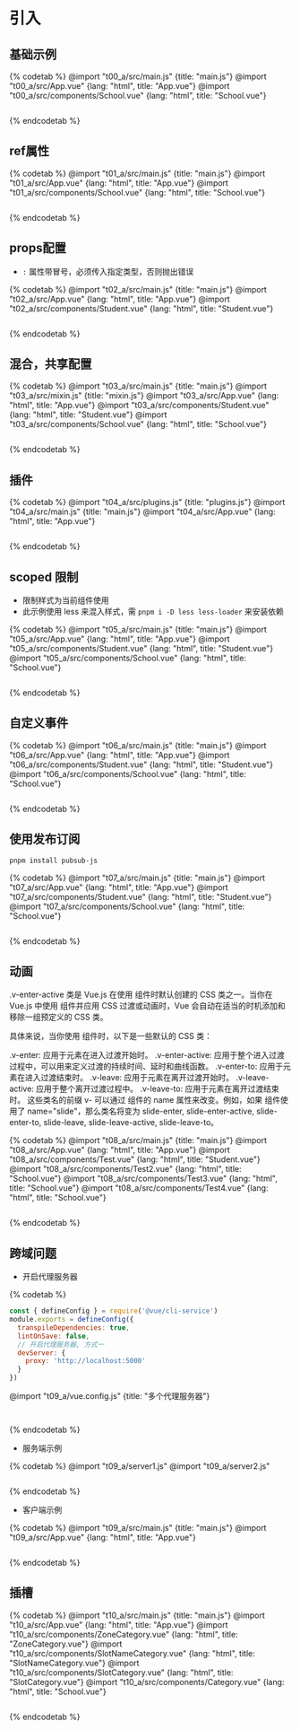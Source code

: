 # 引入

## 基础示例

{% codetab %}
@import "t00_a/src/main.js" {title: "main.js"}
@import "t00_a/src/App.vue" {lang: "html", title: "App.vue"}
@import "t00_a/src/components/School.vue"  {lang: "html", title: "School.vue"}
```txt
```
{% endcodetab %}

## ref属性

{% codetab %}
@import "t01_a/src/main.js" {title: "main.js"}
@import "t01_a/src/App.vue" {lang: "html", title: "App.vue"}
@import "t01_a/src/components/School.vue"  {lang: "html", title: "School.vue"}
```txt
```
{% endcodetab %}

## props配置

- `:` 属性带冒号，必须传入指定类型，否则抛出错误

{% codetab %}
@import "t02_a/src/main.js" {title: "main.js"}
@import "t02_a/src/App.vue" {lang: "html", title: "App.vue"}
@import "t02_a/src/components/Student.vue"  {lang: "html", title: "Student.vue"}
```txt
```
{% endcodetab %}

## 混合，共享配置

{% codetab %}
@import "t03_a/src/main.js" {title: "main.js"}
@import "t03_a/src/mixin.js" {title: "mixin.js"}
@import "t03_a/src/App.vue" {lang: "html", title: "App.vue"}
@import "t03_a/src/components/Student.vue"  {lang: "html", title: "Student.vue"}
@import "t03_a/src/components/School.vue"  {lang: "html", title: "School.vue"}
```txt
```
{% endcodetab %}

## 插件

{% codetab %}
@import "t04_a/src/plugins.js" {title: "plugins.js"}
@import "t04_a/src/main.js" {title: "main.js"}
@import "t04_a/src/App.vue" {lang: "html", title: "App.vue"}
```txt
```
{% endcodetab %}

## scoped 限制

- 限制样式为当前组件使用
- 此示例使用 less 来混入样式，需 `pnpm i -D less less-loader` 来安装依赖

{% codetab %}
@import "t05_a/src/main.js" {title: "main.js"}
@import "t05_a/src/App.vue" {lang: "html", title: "App.vue"}
@import "t05_a/src/components/Student.vue"  {lang: "html", title: "Student.vue"}
@import "t05_a/src/components/School.vue"  {lang: "html", title: "School.vue"}
```txt
```
{% endcodetab %}

## 自定义事件

{% codetab %}
@import "t06_a/src/main.js" {title: "main.js"}
@import "t06_a/src/App.vue" {lang: "html", title: "App.vue"}
@import "t06_a/src/components/Student.vue"  {lang: "html", title: "Student.vue"}
@import "t06_a/src/components/School.vue"  {lang: "html", title: "School.vue"}
```txt
```
{% endcodetab %}

## 使用发布订阅

```sh
pnpm install pubsub-js
```

{% codetab %}
@import "t07_a/src/main.js" {title: "main.js"}
@import "t07_a/src/App.vue" {lang: "html", title: "App.vue"}
@import "t07_a/src/components/Student.vue"  {lang: "html", title: "Student.vue"}
@import "t07_a/src/components/School.vue"  {lang: "html", title: "School.vue"}
```txt
```
{% endcodetab %}

## 动画

.v-enter-active 类是 Vue.js 在使用 <transition> 组件时默认创建的 CSS 类之一。当你在 Vue.js 中使用 <transition> 组件并应用 CSS 过渡或动画时，Vue 会自动在适当的时机添加和移除一组预定义的 CSS 类。

具体来说，当你使用 <transition> 组件时，以下是一些默认的 CSS 类：

.v-enter: 应用于元素在进入过渡开始时。
.v-enter-active: 应用于整个进入过渡过程中，可以用来定义过渡的持续时间、延时和曲线函数。
.v-enter-to: 应用于元素在进入过渡结束时。
.v-leave: 应用于元素在离开过渡开始时。
.v-leave-active: 应用于整个离开过渡过程中。
.v-leave-to: 应用于元素在离开过渡结束时。
这些类名的前缀 v- 可以通过 <transition> 组件的 name 属性来改变。例如，如果 <transition> 组件使用了 name="slide"，那么类名将变为 slide-enter, slide-enter-active, slide-enter-to, slide-leave, slide-leave-active, slide-leave-to。

{% codetab %}
@import "t08_a/src/main.js" {title: "main.js"}
@import "t08_a/src/App.vue" {lang: "html", title: "App.vue"}
@import "t08_a/src/components/Test.vue"  {lang: "html", title: "Student.vue"}
@import "t08_a/src/components/Test2.vue"  {lang: "html", title: "School.vue"}
@import "t08_a/src/components/Test3.vue"  {lang: "html", title: "School.vue"}
@import "t08_a/src/components/Test4.vue"  {lang: "html", title: "School.vue"}
```txt
```
{% endcodetab %}

## 跨域问题

- 开启代理服务器

{% codetab %}
```js {title: "单个代理服务器"}
const { defineConfig } = require('@vue/cli-service')
module.exports = defineConfig({
  transpileDependencies: true,
  lintOnSave: false,
  // 开启代理服务器, 方式一
  devServer: {
    proxy: 'http://localhost:5000'
  }
})
```
@import "t09_a/vue.config.js" {title: "多个代理服务器"}
```txt
```
```txt
```
{% endcodetab %}

- 服务端示例

{% codetab %}
@import "t09_a/server1.js"
@import "t09_a/server2.js"
```txt
```
{% endcodetab %}

- 客户端示例

{% codetab %}
@import "t09_a/src/main.js" {title: "main.js"}
@import "t09_a/src/App.vue" {lang: "html", title: "App.vue"}
```txt
```
{% endcodetab %}

## 插槽

{% codetab %}
@import "t10_a/src/main.js" {title: "main.js"}
@import "t10_a/src/App.vue" {lang: "html", title: "App.vue"}
@import "t10_a/src/components/ZoneCategory.vue"  {lang: "html", title: "ZoneCategory.vue"}
@import "t10_a/src/components/SlotNameCategory.vue"  {lang: "html", title: "SlotNameCategory.vue"}
@import "t10_a/src/components/SlotCategory.vue"  {lang: "html", title: "SlotCategory.vue"}
@import "t10_a/src/components/Category.vue"  {lang: "html", title: "School.vue"}
```txt
```
{% endcodetab %}